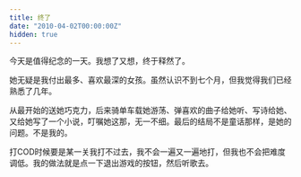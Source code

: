 ```yaml
---
title: 终了
date: "2010-04-02T00:00:00Z"
hidden: true
---
```

今天是值得纪念的一天。我想了又想，终于释然了。

她无疑是我付出最多、喜欢最深的女孩。虽然认识不到七个月，但我觉得我们已经熟悉了几年。

从最开始的送她巧克力，后来骑单车载她游荡、弹喜欢的曲子给她听、写诗给她、又给她写了一个小说，叮嘱她这那，无一不细。最后的结局不是童话那样，是她的问题。不是我的。

打COD时候要是某一关我打不过去，我不会一遍又一遍地打，但我也不会把难度调低。我的做法就是点一下退出游戏的按钮，然后听歌去。